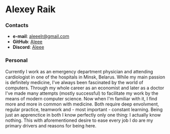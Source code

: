 # Alexey Raik
### Contacts
- **e-mail**: aleeelr@gmail.com  
- **GitHub**: [Aleee](https://github.com/Aleee)  
- **Discord**: [Aleee](https://discordapp.com/users/940273377908772914)

### Personal
Currently I work as an emergency department physician and attending cardiologist in one of the hospitals in Minsk, Belarus. While my main passion is definitely medicine, I've always been fascinated by the world of computers. Through my whole career as an economist and later as a doctor I've made many attempts (mostly successful) to facilitate my work by the means of modern computer science. Now when I'm familiar with it, I find more and more in common with medicine. Both require deep envolvment, regular practice, teamwork and - most important - constant learning. Being just an apprenctice in both I know perfectly only one thing: I actually know nothing. This with aforementioned desire to ease every job I do are my primary drivers and reasons for being here.
